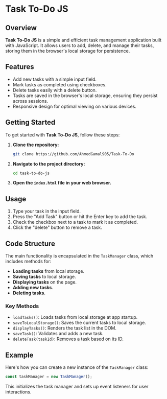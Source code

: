 # Task To-Do JS

## Overview

**Task To-Do JS** is a simple and efficient task management application built with JavaScript. It allows users to add, delete, and manage their tasks, storing them in the browser's local storage for persistence.

## Features

- Add new tasks with a simple input field.
- Mark tasks as completed using checkboxes.
- Delete tasks easily with a delete button.
- Tasks are saved in the browser's local storage, ensuring they persist across sessions.
- Responsive design for optimal viewing on various devices.

## Getting Started

To get started with **Task To-Do JS**, follow these steps:

1. **Clone the repository:**

   ```bash
   git clone https://github.com/AhmedGamal905/Task-To-Do
   ```

2. **Navigate to the project directory:**

   ```bash
   cd task-to-do-js
   ```

3. **Open the `index.html` file in your web browser.**

## Usage

1. Type your task in the input field.
2. Press the "Add Task" button or hit the Enter key to add the task.
3. Check the checkbox next to a task to mark it as completed.
4. Click the "delete" button to remove a task.

## Code Structure

The main functionality is encapsulated in the `TaskManager` class, which includes methods for:

- **Loading tasks** from local storage.
- **Saving tasks** to local storage.
- **Displaying tasks** on the page.
- **Adding new tasks**.
- **Deleting tasks**.

### Key Methods

- `loadTasks()`: Loads tasks from local storage at app startup.
- `saveToLocalStorage()`: Saves the current tasks to local storage.
- `displayTasks()`: Renders the task list in the DOM.
- `saveTask()`: Validates and adds a new task.
- `deleteTask(taskId)`: Removes a task based on its ID.

## Example

Here's how you can create a new instance of the `TaskManager` class:

```javascript
const taskManager = new TaskManager();
```

This initializes the task manager and sets up event listeners for user interactions.